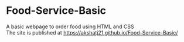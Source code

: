 # Food-Service-Basic
A basic webpage to order food using HTML and CSS <br>
The site is published at https://akshatj21.github.io/Food-Service-Basic/
